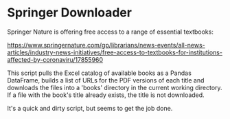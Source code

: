 # Springer Downloader

Springer Nature is offering free access to a range of essential textbooks:

https://www.springernature.com/gp/librarians/news-events/all-news-articles/industry-news-initiatives/free-access-to-textbooks-for-institutions-affected-by-coronaviru/17855960

This script pulls the Excel catalog of available books as a Pandas DataFrame,
builds a list of URLs for the PDF versions of each title and downloads the
files into a 'books' directory in the current working directory. If a file
with the book's title already exists, the title is not downloaded.

It's a quick and dirty script, but seems to get the job done.

